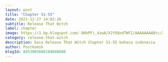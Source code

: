 ```yaml
---
layout: post 
title: "Chapter 51-55"
date: 2021-12-27 14:02:26
subtitle: Release That Witch
label: chapter
image: https://1.bp.blogspot.com/-8HbPFi_4zwA/X2YOQxdTWFI/AAAAAAAABtc/ZjC0JIX7L0U2HaOAmowwAI8VFU6UIeuVwCLcBGAsYHQ/s72-c/rtw-794747-eGILJ7Is.jpg
category: release-that-witch
description: baca Release That Witch Chapter 51-55 bahasa indonesia 
author: Postkomik
blogId: 8453003688104848680
---
```

